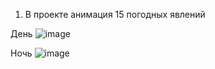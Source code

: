 1. В проекте анимация 15 погодных явлений

День
![image](https://github.com/user-attachments/assets/e02c6b90-32ab-463a-a5dd-4f08c58efd76)

Ночь
![image](https://github.com/user-attachments/assets/c9184a8a-fff9-4de5-9595-8bb19c2d0f91)
